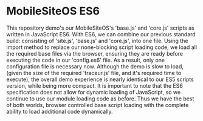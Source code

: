 # MobileSiteOS ES6
This repository demo's our MobileSiteOS's 'base.js' and 'core.js' scripts as written in JavaScript ES6. With ES6, we can combine our previous standard build: consisting of 'site.js', 'base.js' and 'core.js', into one file. Using the import method to replace our none-blocking script loading code, we load all the required base files via the browser, ensuring they are ready before executing the code in our 'config.es6' file. As a result, only one configuration file is necessary now. Although the demo is slow to load, (given the size of the required 'traceur.js' file, and it's required time to execute), the overall demo experience is nearly identical to our ES5 scripts version, while being more compact. It is important to note that the ES6 specification does not allow for dynamic loading of JavaScript, so we continue to use our module loading code as before. Thus we have the best of both worlds, browser controlled base script loading with the complete ability to load additional code dynamically.
